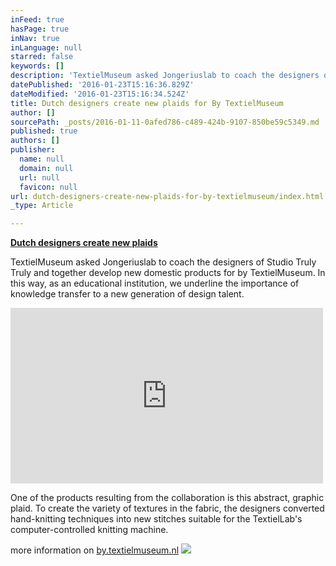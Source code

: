 ```yaml
---
inFeed: true
hasPage: true
inNav: true
inLanguage: null
starred: false
keywords: []
description: 'TextielMuseum asked Jongeriuslab to coach the designers of Studio Truly Truly and together develop new domestic products for by TextielMuseum. In this way, as an educational institution, we underline the importance of knowledge transfer to a new generation of design talent. One of the products resulting from the collaboration is this abstract, graphic plaid. To create the variety of textures in the fabric, the designers converted hand-knitting techniques into new stitches suitable for the TextielLab’s computer-controlled knitting machine. more information on by.textielmuseum.nl'
datePublished: '2016-01-23T15:16:36.829Z'
dateModified: '2016-01-23T15:16:34.524Z'
title: Dutch designers create new plaids for By TextielMuseum
author: []
sourcePath: _posts/2016-01-11-0afed786-c489-424b-9107-850be59c5349.md
published: true
authors: []
publisher:
  name: null
  domain: null
  url: null
  favicon: null
url: dutch-designers-create-new-plaids-for-by-textielmuseum/index.html
_type: Article

---
```

**[Dutch designers create new plaids][0]**

TextielMuseum asked Jongeriuslab to coach the designers of Studio Truly Truly and together develop new domestic products for by TextielMuseum. In this way, as an educational institution, we underline the importance of knowledge transfer to a new generation of design talent.

<iframe src="https://player.vimeo.com/video/142521058" width="500" height="281" frameborder="0" webkitallowfullscreen="webkitallowfullscreen" mozallowfullscreen="mozallowfullscreen" allowfullscreen="allowfullscreen" style=""></iframe>

One of the products resulting from the collaboration is this abstract, graphic plaid. To create the variety of textures in the fabric, the designers converted hand-knitting techniques into new stitches suitable for the TextielLab's computer-controlled knitting machine.

more information on [by.textielmuseum.nl][1]
![](https://the-grid-user-content.s3-us-west-2.amazonaws.com/e187f59e-cfe5-4d6b-8e45-f0ad3f3ec6a2.jpg)

[0]: null
[1]: http://www.by.textielmuseum.nl/